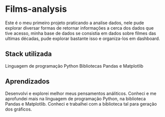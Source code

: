 # Films-analysis
 Este é o meu primeiro projeto praticando a analise dados, nele pude explorar diversar formas de retornar informações a cerca dos dados que tive acesso, minha base de dados se consistia em dados sobre filmes das ultimas décadas, pude explorar bastante isso e organiza-los em dashboard. 

## Stack utilizada
 Linguagem de programação Python
 Bibliotecas Pandas e Matplotlib

## Aprendizados
 Desenvolvi e explorei melhor meus pensamentos análiticos.
 Conheci e me aprofundei mais na linguagem de programação Python, na biblioteca Pandas e Matplotlib.
 Conheci e trabalhei com a biblioteca tal para geração dos gráficos.
